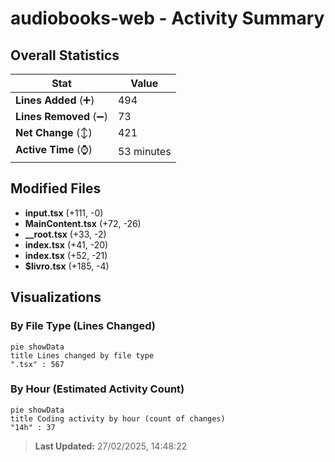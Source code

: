 # audiobooks-web - Activity Summary 

## Overall Statistics

| Stat                   | Value                                                             |
| ---------------------- | ----------------------------------------------------------------- |
| **Lines Added** (➕)   | 494                                          |
| **Lines Removed** (➖) | 73                                        |
| **Net Change** (↕)    | 421                |
| **Active Time** (⌚)   | 53 minutes |


## Modified Files
- **input.tsx** (+111, -0)
- **MainContent.tsx** (+72, -26)
- **__root.tsx** (+33, -2)
- **index.tsx** (+41, -20)
- **index.tsx** (+52, -21)
- **$livro.tsx** (+185, -4)

## Visualizations

### By File Type (Lines Changed)

```mermaid
pie showData
title Lines changed by file type
".tsx" : 567
```

### By Hour (Estimated Activity Count)

```mermaid
pie showData
title Coding activity by hour (count of changes)
"14h" : 37
```


> **Last Updated:** 27/02/2025, 14:48:22